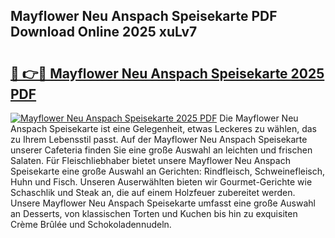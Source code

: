 ## Mayflower Neu Anspach Speisekarte PDF Download Online 2025 xuLv7

# <h2><a href="http://gc8s8ad.nevu.top/?p=Mayflower+Neu+Anspach+Speisekarte">🔗 👉🔴 Mayflower Neu Anspach Speisekarte 2025 PDF</a></h2>

[![Mayflower Neu Anspach Speisekarte 2025 PDF](https://i.imgur.com/dBaPXMq.png)](http://gc8s8ad.nevu.top/?p=Mayflower+Neu+Anspach+Speisekarte)
Die Mayflower Neu Anspach Speisekarte ist eine Gelegenheit, etwas Leckeres zu wählen, das zu Ihrem Lebensstil passt. Auf der Mayflower Neu Anspach Speisekarte unserer Cafeteria finden Sie eine große Auswahl an leichten und frischen Salaten. Für Fleischliebhaber bietet unsere Mayflower Neu Anspach Speisekarte eine große Auswahl an Gerichten: Rindfleisch, Schweinefleisch, Huhn und Fisch. Unseren Auserwählten bieten wir Gourmet-Gerichte wie Schaschlik und Steak an, die auf einem Holzfeuer zubereitet werden. Unsere Mayflower Neu Anspach Speisekarte umfasst eine große Auswahl an Desserts, von klassischen Torten und Kuchen bis hin zu exquisiten Crème Brûlée und Schokoladennudeln.
